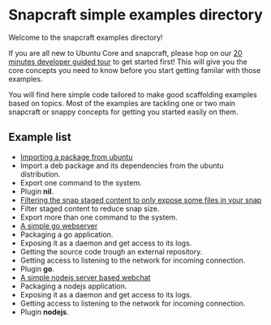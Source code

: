 # Snapcraft simple examples directory

Welcome to the snapcraft examples directory!

If you are all new to Ubuntu Core and snapcraft, please hop on our [20 minutes developer guided tour](in-progress) to get started first! This will give you
the core concepts you need to know before you start getting familar with those examples.


You will find here simple code tailored to make good scaffolding examples based on topics. Most of the examples are
tackling one or two main snapcraft or snappy concepts for getting you started easily on them.


## Example list

* [Importing a package from ubuntu](deb-from-ubuntu)
 * Import a deb package and its dependencies from the ubuntu distribution.
 * Export one command to the system.
 * Plugin **nil**.
* [Filtering the snap staged content to only expose some files in your snap](filter-snap-content)
 * Filter staged content to reduce snap size.
 * Export more than one command to the system.
* [A simple go webserver](go-server)
 * Packaging a go application.
 * Exposing it as a daemon and get access to its logs.
 * Getting the source code trough an external repository.
 * Getting access to listening to the network for incoming connection.
 * Plugin **go**.
* [A simple nodejs server based webchat](nodejs-server)
 * Packaging a nodejs application.
 * Exposing it as a daemon and get access to its logs.
 * Getting access to listening to the network for incoming connection.
 * Plugin **nodejs**.
